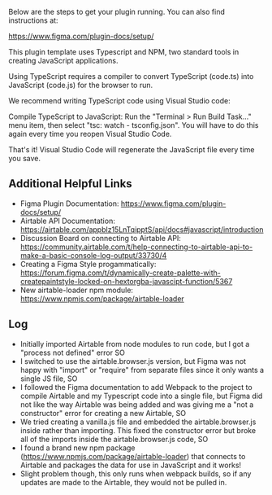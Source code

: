 Below are the steps to get your plugin running. You can also find instructions at:

  https://www.figma.com/plugin-docs/setup/

This plugin template uses Typescript and NPM, two standard tools in creating JavaScript applications.

Using TypeScript requires a compiler to convert TypeScript (code.ts) into JavaScript (code.js)
for the browser to run.

We recommend writing TypeScript code using Visual Studio code:

Compile TypeScript to JavaScript: Run the "Terminal > Run Build Task..." menu item,
then select "tsc: watch - tsconfig.json". You will have to do this again every time
you reopen Visual Studio Code.

That's it! Visual Studio Code will regenerate the JavaScript file every time you save.

## Additional Helpful Links

- Figma Plugin Documentation: https://www.figma.com/plugin-docs/setup/
- Airtable API Documentation: https://airtable.com/appblz15LnTqipptS/api/docs#javascript/introduction
- Discussion Board on connecting to Airtable API: https://community.airtable.com/t/help-connecting-to-airtable-api-to-make-a-basic-console-log-output/33730/4
- Creating a Figma Style progammatically: https://forum.figma.com/t/dynamically-create-palette-with-createpaintstyle-locked-on-hextorgba-javascipt-function/5367
- New airtable-loader npm module: https://www.npmjs.com/package/airtable-loader

## Log
- Initially imported Airtable from node modules to run code, but I got a "process not defined" error SO
- I switched to use the airtable.browser.js version, but Figma was not happy with "import" or "require" from separate files since it only wants a single JS file, SO
- I followed the Figma documentation to add Webpack to the project to compile Airtable and my Typescript code into a single file, but Figma did not like the way Airtable was being added and was giving me a "not a constructor" error for creating a new Airtable, SO
- We tried creating a vanilla.js file and embedded the airtable.browser.js inside rather than importing. This fixed the constructor error but broke all of the imports inside the airtable.browser.js code, SO 
- I found a brand new npm package (https://www.npmjs.com/package/airtable-loader) that connects to Airtable and packages the data for use in JavaScript and it works!
- Slight problem though, this only runs when webpack builds, so if any updates are made to the Airtable, they would not be pulled in. 
